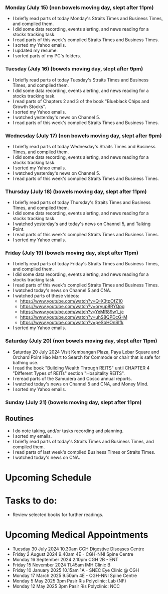 ### Monday (July 15) (non bowels moving day, slept after 11pm)
- I briefly read parts of today Monday's Straits Times and Business Times, and compiled them.
- I did some data recording, events alerting, and news reading for a stocks tracking task.
- I read parts of this week's compiled Straits Times and Business Times.
- I sorted my Yahoo emails.
- I updated my resume.
- I sorted parts of my PC's folders.

### Tuesday (July 16) (bowels moving day, slept after 9pm)
- I briefly read parts of today Tuesday's Straits Times and Business Times, and compiled them.
- I did some data recording, events alerting, and news reading for a stocks tracking task.
- I read parts of Chapters 2 and 3 of the book "Blueblack Chips and Growth Stocks".
- I sorted my Yahoo emails.
- I watched yesterday's news on Channel 5.
- I read parts of this week's compiled Straits Times and Business Times.

### Wednesday (July 17) (non bowels moving day, slept after 9pm)
- I briefly read parts of today Wednesday's Straits Times and Business Times, and compiled them.
- I did some data recording, events alerting, and news reading for a stocks tracking task.
- I sorted my Yahoo emails.
- I watched yesterday's news on Channel 5.
- I read parts of this week's compiled Straits Times and Business Times.

### Thursday (July 18) (bowels moving day, slept after 11pm)
- I briefly read parts of today Thursday's Straits Times and Business Times, and compiled them.
- I did some data recording, events alerting, and news reading for a stocks tracking task.
- I watched yesterday's and today's news on Channel 5, and Talking Point.
- I read parts of this week's compiled Straits Times and Business Times.
- I sorted my Yahoo emails.

### Friday (July 19) (bowels moving day, slept after 11pm)
- I briefly read parts of today Friday's Straits Times and Business Times, and compiled them.
- I did some data recording, events alerting, and news reading for a stocks tracking task.
- I read parts of this week's compiled Straits Times and Business Times.
- I watched today's news on Channel 5 and CNA.
- I watched parts of these videos:
    - https://www.youtube.com/watch?v=Q-X3tpOfZ10
    - https://www.youtube.com/watch?v=oryup8RYQpg
    - https://www.youtube.com/watch?v=YeMR89w1_jc
    - https://www.youtube.com/watch?v=uhS8QPDcG-M
    - https://www.youtube.com/watch?v=peSbHOnSIfk
- I sorted my Yahoo emails.

### Saturday (July 20) (non bowels moving day, slept after 11pm)
- Saturday 20 July 2024 Visit Kembangan Plaza, Paya Lebar Square and Orchard Point Hao Mart to Search for Commode or chair that is safe for bathing use.
- I read the book "Building Wealth Through REITS" until CHAPTER 4 "Different Types of REITs" section "Hospitality REITS".
- I reread parts of the Samudera and Cosco annual reports.
- I watched today's news on Channel 5 and CNA, and Money Mind.
- I sorted my Yahoo emails.

### Sunday (July 21) (bowels moving day, slept after 11pm)



## Routines
- I do note taking, and/or tasks recording and planning.
- I sorted my emails.
- I briefly read parts of today's Straits Times and Business Times, and compiled them.
- I read parts of last week's compiled Business Times or Straits Times.
- I watched today's news on CNA.

# Upcoming Schedule

# Tasks to do:
- Review selected books for further readings.

# Upcoming Medical Appointments
- Tuesday 30 July 2024 10.30am CGH Digestive Diseases Centre
- Friday 2 August 2024 9.40am 4E - CGH-NNI Spine Centre
- Monday 16 September 2024 2.10pm CGH 2B - ENT
- Friday 15 November 2024 11.45am IMH Clinic B
- Friday 10 January 2025 10.15am 1A - SNEC Eye Clinic @ CGH
- Monday 17 March 2025 9.50am 4E - CGH-NNI Spine Centre
- Monday 5 May 2025 3pm Pasir Ris Polyclinic: Lab (NF)
- Monday 12 May 2025 3pm Pasir Ris Polyclinic: NCC
